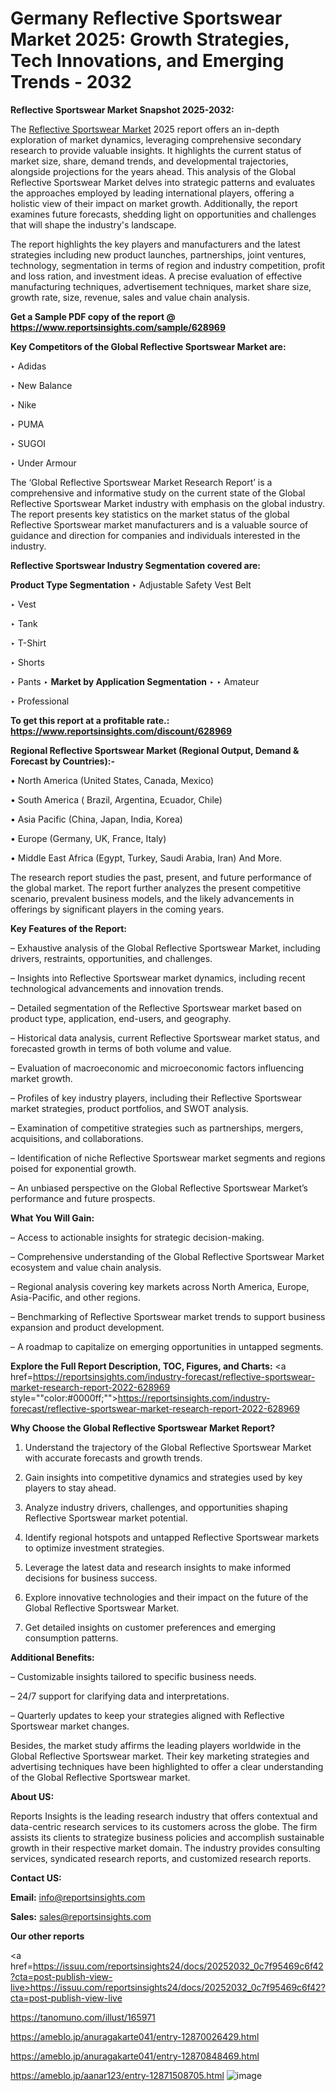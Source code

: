 # Germany Reflective Sportswear Market 2025: Growth Strategies, Tech Innovations, and Emerging Trends - 2032

<strong>Reflective Sportswear Market Snapshot 2025-2032:</strong>

The <a href=https://www.reportsinsights.com/sample/628969>Reflective Sportswear Market</a> 2025 report offers an in-depth exploration of market dynamics, leveraging comprehensive secondary research to provide valuable insights. It highlights the current status of market size, share, demand trends, and developmental trajectories, alongside projections for the years ahead. This analysis of the Global Reflective Sportswear Market delves into strategic patterns and evaluates the approaches employed by leading international players, offering a holistic view of their impact on market growth. Additionally, the report examines future forecasts, shedding light on opportunities and challenges that will shape the industry's landscape.

The report highlights the key players and manufacturers and the latest strategies including new product launches, partnerships, joint ventures, technology, segmentation in terms of region and industry competition, profit and loss ration, and investment ideas. A precise evaluation of effective manufacturing techniques, advertisement techniques, market share size, growth rate, size, revenue, sales and value chain analysis.

<strong>Get a Sample PDF copy of the report @ <a href=https://www.reportsinsights.com/sample/628969 style=color:#0000ff;>https://www.reportsinsights.com/sample/628969</a></strong>

<strong>Key Competitors of the Global Reflective Sportswear Market are:</strong>

‣ Adidas

‣ New Balance

‣ Nike

‣ PUMA

‣ SUGOI

‣ Under Armour

The ‘Global Reflective Sportswear Market Research Report’ is a comprehensive and informative study on the current state of the Global Reflective Sportswear Market industry with emphasis on the global industry. The report presents key statistics on the market status of the global Reflective Sportswear market manufacturers and is a valuable source of guidance and direction for companies and individuals interested in the industry.

<strong>Reflective Sportswear Industry Segmentation covered are:</strong>

<strong>Product Type Segmentation</strong>
‣
Adjustable Safety Vest Belt

‣ Vest

‣ Tank

‣ T-Shirt

‣ Shorts

‣ Pants
‣ 
<strong>Market by Application Segmentation</strong>
‣
‣  Amateur

‣ Professional

<strong>To get this report at a profitable rate.: <a href=https://www.reportsinsights.com/discount/628969 style=color:#0000ff;>https://www.reportsinsights.com/discount/628969</a></strong>

<strong>Regional Reflective Sportswear Market (Regional Output, Demand &amp; Forecast by Countries):-</strong>

• North America (United States, Canada, Mexico)

• South America ( Brazil, Argentina, Ecuador, Chile)

• Asia Pacific (China, Japan, India, Korea)

• Europe (Germany, UK, France, Italy)

• Middle East Africa (Egypt, Turkey, Saudi Arabia, Iran) And More.

The research report studies the past, present, and future performance of the global market. The report further analyzes the present competitive scenario, prevalent business models, and the likely advancements in offerings by significant players in the coming years.

<strong>Key Features of the Report:</strong>

– Exhaustive analysis of the Global Reflective Sportswear Market, including drivers, restraints, opportunities, and challenges.

– Insights into Reflective Sportswear market dynamics, including recent technological advancements and innovation trends.

– Detailed segmentation of the Reflective Sportswear market based on product type, application, end-users, and geography.

– Historical data analysis, current Reflective Sportswear market status, and forecasted growth in terms of both volume and value.

– Evaluation of macroeconomic and microeconomic factors influencing market growth.

– Profiles of key industry players, including their Reflective Sportswear market strategies, product portfolios, and SWOT analysis.

– Examination of competitive strategies such as partnerships, mergers, acquisitions, and collaborations.

– Identification of niche Reflective Sportswear market segments and regions poised for exponential growth.

– An unbiased perspective on the Global Reflective Sportswear Market’s performance and future prospects.

<strong>What You Will Gain:</strong>

– Access to actionable insights for strategic decision-making.

– Comprehensive understanding of the Global Reflective Sportswear Market ecosystem and value chain analysis.

– Regional analysis covering key markets across North America, Europe, Asia-Pacific, and other regions.

– Benchmarking of Reflective Sportswear market trends to support business expansion and product development.

– A roadmap to capitalize on emerging opportunities in untapped segments.

<strong>Explore the Full Report Description, TOC, Figures, and Charts:</strong>
<a href=https://reportsinsights.com/industry-forecast/reflective-sportswear-market-research-report-2022-628969 style=""color:#0000ff;"">https://reportsinsights.com/industry-forecast/reflective-sportswear-market-research-report-2022-628969</a>

<strong>Why Choose the Global Reflective Sportswear Market Report?</strong>

1. Understand the trajectory of the Global Reflective Sportswear Market with accurate forecasts and growth trends.

2. Gain insights into competitive dynamics and strategies used by key players to stay ahead.

3. Analyze industry drivers, challenges, and opportunities shaping Reflective Sportswear market potential.

4. Identify regional hotspots and untapped Reflective Sportswear markets to optimize investment strategies.

5. Leverage the latest data and research insights to make informed decisions for business success.

6. Explore innovative technologies and their impact on the future of the Global Reflective Sportswear Market.

7. Get detailed insights on customer preferences and emerging consumption patterns.

<strong>Additional Benefits:</strong>

– Customizable insights tailored to specific business needs.

– 24/7 support for clarifying data and interpretations.

– Quarterly updates to keep your strategies aligned with Reflective Sportswear market changes.

Besides, the market study affirms the leading players worldwide in the Global Reflective Sportswear market. Their key marketing strategies and advertising techniques have been highlighted to offer a clear understanding of the Global Reflective Sportswear market.

<strong><strong>About US</strong>:</strong>

Reports Insights is the leading research industry that offers contextual and data-centric research services to its customers across the globe. The firm assists its clients to strategize business policies and accomplish sustainable growth in their respective market domain. The industry provides consulting services, syndicated research reports, and customized research reports.

<strong>Contact US:</strong>

<p class=><b>Email:</b> <a href=mailto:info@reportsinsights.com>info@reportsinsights.com</a></p>
<p class=><b>Sales:</b> <a href=mailto:sales@reportsinsights.com>sales@reportsinsights.com</a></p>

<strong>Our other reports</strong>

<a href=https://issuu.com/reportsinsights24/docs/20252032_0c7f95469c6f42?cta=post-publish-view-live>https://issuu.com/reportsinsights24/docs/20252032_0c7f95469c6f42?cta=post-publish-view-live</a>

<a href=https://tanomuno.com/illust/165971>https://tanomuno.com/illust/165971</a>

<a href=https://ameblo.jp/anuragakarte041/entry-12870026429.html>https://ameblo.jp/anuragakarte041/entry-12870026429.html</a>

<a href=https://ameblo.jp/anuragakarte041/entry-12870848469.html>https://ameblo.jp/anuragakarte041/entry-12870848469.html</a>

<a href=https://ameblo.jp/aanar123/entry-12871508705.html>https://ameblo.jp/aanar123/entry-12871508705.html</a>
![image](https://github.com/user-attachments/assets/2c273445-8f2b-4e70-b32d-9e0522997c79)
